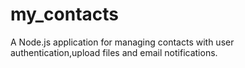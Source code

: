 # my_contacts
A Node.js application for managing contacts with user authentication,upload files  and email notifications.
